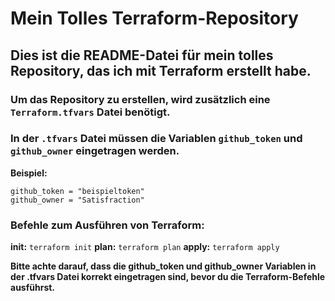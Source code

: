 # Mein Tolles Terraform-Repository

## Dies ist die README-Datei für mein tolles Repository, das ich mit Terraform erstellt habe. 

### Um das Repository zu erstellen, wird zusätzlich eine `Terraform.tfvars` Datei benötigt. 
### In der `.tfvars` Datei müssen die Variablen `github_token` und `github_owner` eingetragen werden.

**Beispiel:**
```hcl
github_token = "beispieltoken"
github_owner = "Satisfraction"
```

### Befehle zum Ausführen von Terraform:
**init:**
`terraform init`
**plan:**
`terraform plan`
**apply:**
`terraform apply`

**Bitte achte darauf, dass die github_token und github_owner Variablen in der .tfvars Datei korrekt eingetragen sind, bevor du die Terraform-Befehle ausführst.**
